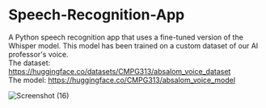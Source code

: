 # Speech-Recognition-App
A Python speech recognition app that uses a fine-tuned version of the Whisper model. This model has been trained on a custom dataset of our AI professor's voice.  
The dataset: https://huggingface.co/datasets/CMPG313/absalom_voice_dataset  
The model: https://huggingface.co/CMPG313/absalom_voice_model

![Screenshot (16)](https://github.com/ferdisteyn/Speech-Recognition-App/assets/86238321/425bcb23-fdaa-4ef3-9762-663d1cb861d3)
